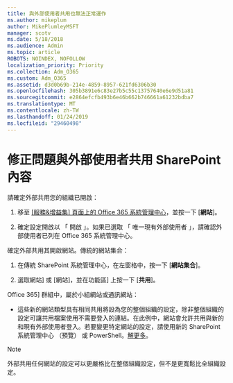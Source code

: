 ```yaml
---
title: 與外部使用者共用也無法正常運作
ms.author: mikeplum
author: MikePlumleyMSFT
manager: scotv
ms.date: 5/18/2018
ms.audience: Admin
ms.topic: article
ROBOTS: NOINDEX, NOFOLLOW
localization_priority: Priority
ms.collection: Adm_O365
ms.custom: Adm_O365
ms.assetid: d3d0b69b-214e-4859-8957-621fd6306b30
ms.openlocfilehash: 305b3891e6c83e27b5c55c13757640e6e9d51a81
ms.sourcegitcommit: e2864efcfb493b6e46b662b746661a61232bdba7
ms.translationtype: MT
ms.contentlocale: zh-TW
ms.lasthandoff: 01/24/2019
ms.locfileid: "29460498"
---
```

# <a name="fix-problems-sharing-sharepoint-content-with-external-users"></a>修正問題與外部使用者共用 SharePoint 內容

請確定外部共用您的組織已開啟：
  
1. 移至 [[服務&amp;增益集] 頁面上的 Office 365 系統管理中心](https://portal.office.com/adminportal/home#/Settings/ServicesAndAddIns)，並按一下 [**網站**]。
    
2. 確定設定開啟以 「 開啟 」。如果已選取 「 唯一現有外部使用者 」，請確認外部使用者已列在 Office 365 系統管理中心。
    
確定外部共用其開啟網站。傳統的網站集合：
  
1. 在傳統 SharePoint 系統管理中心，在左窗格中，按一下 [**網站集合**]。
    
2. 選取網站] 或 [網站]，並在功能區] 上按一下 [**共用**]。
    
Office 365] 群組中，屬於小組網站或通訊網站：
  
- 這些新的網站類型具有相同共用將設為您的整個組織的設定，除非整個組織的設定可讓共用檔案使用不需要登入的連結。在此例中，網站會允許共用與新的和現有外部使用者登入。若要變更特定網站的設定，請使用新的 SharePoint 系統管理中心 （預覽） 或 PowerShell。[解更多](https://go.microsoft.com/fwlink/?linkid=871863)。
    
> [!NOTE]
> 外部共用任何網站的設定可以更嚴格比在整個組織設定，但不是更寬鬆比全組織設定。 
  

